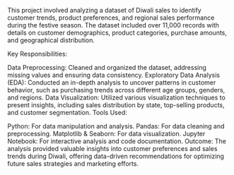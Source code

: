 This project involved analyzing a dataset of Diwali sales to identify customer trends, product preferences, and regional sales performance during the festive season. The dataset included over 11,000 records with details on customer demographics, product categories, purchase amounts, and geographical distribution.

Key Responsibilities:

Data Preprocessing: Cleaned and organized the dataset, addressing missing values and ensuring data consistency.
Exploratory Data Analysis (EDA): Conducted an in-depth analysis to uncover patterns in customer behavior, such as purchasing trends across different age groups, genders, and regions.
Data Visualization: Utilized various visualization techniques to present insights, including sales distribution by state, top-selling products, and customer segmentation.
Tools Used:

Python: For data manipulation and analysis.
Pandas: For data cleaning and preprocessing.
Matplotlib & Seaborn: For data visualization.
Jupyter Notebook: For interactive analysis and code documentation.
Outcome: The analysis provided valuable insights into customer preferences and sales trends during Diwali, offering data-driven recommendations for optimizing future sales strategies and marketing efforts.
